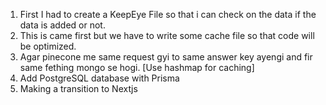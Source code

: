 1. First I had to create a KeepEye File so that i can check on the data if the data is added or not.
2. This is came first but we have to write some cache file so that code will be optimized.
3. Agar pinecone me same request gyi to same answer key ayengi and fir same fething mongo se hogi. [Use hashmap for caching]
4. Add PostgreSQL database with Prisma 
5. Making a transition to Nextjs